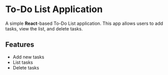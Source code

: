 # To-Do List Application

A simple **React**-based To-Do List application. This app allows users to add tasks, view the list, and delete tasks.

## Features

- Add new tasks
- List tasks
- Delete tasks

  
